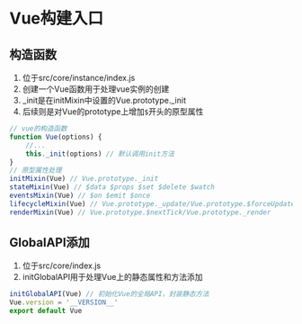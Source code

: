 # Vue构建入口

## 构造函数

1. 位于src/core/instance/index.js
2. 创建一个Vue函数用于处理vue实例的创建
3. _init是在initMixin中设置的Vue.prototype._init
4. 后续则是对Vue的prototype上增加`$`开头的原型属性

```js
// vue的构造函数
function Vue(options) {
    //...
    this._init(options) // 默认调用init方法
}
// 原型属性处理
initMixin(Vue) // Vue.prototype._init
stateMixin(Vue) // $data $props $set $delete $watch
eventsMixin(Vue) // $on $emit $once 
lifecycleMixin(Vue) // Vue.prototype._update/Vue.prototype.$forceUpdate
renderMixin(Vue) // Vue.prototype.$nextTick/Vue.prototype._render
```

## GlobalAPI添加

1. 位于src/core/index.js
2. initGlobalAPI用于处理Vue上的静态属性和方法添加

```js
initGlobalAPI(Vue) // 初始化Vue的全局API，封装静态方法
Vue.version = '__VERSION__'
export default Vue
```
